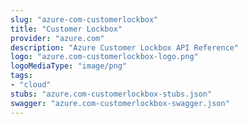 ```yaml
---
slug: "azure-com-customerlockbox"
title: "Customer Lockbox"
provider: "azure.com"
description: "Azure Customer Lockbox API Reference"
logo: "azure.com-customerlockbox-logo.png"
logoMediaType: "image/png"
tags:
- "cloud"
stubs: "azure.com-customerlockbox-stubs.json"
swagger: "azure.com-customerlockbox-swagger.json"
---
```

